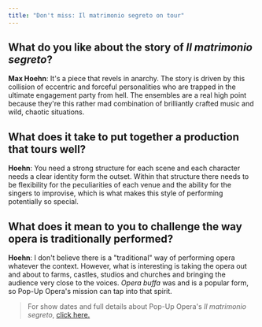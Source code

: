 ```yaml
---
title: "Don't miss: Il matrimonio segreto on tour"
---
```


## What do you like about the story of *Il matrimonio segreto*?

**Max Hoehn**: It's a piece that revels in anarchy. The story is driven by this collision of eccentric and forceful personalities who are trapped in the ultimate engagement party from hell. The ensembles are a real high point because they're this rather mad combination of brilliantly crafted music and wild, chaotic situations. 

## What does it take to put together a production that tours well?

**Hoehn**: You need a strong structure for each scene and each character needs a clear identity form the outset. Within that structure there needs to be flexibility for the peculiarities of each venue and the ability for the singers to improvise, which is what makes this style of performing potentially so special.

## What does it mean to you to challenge the way opera is traditionally performed?

**Hoehn**: I don't believe there is a "traditional" way of performing opera whatever the context. However, what is interesting is taking the opera out and about to farms, castles, studios and churches and bringing the audience very close to the voices. *Opera buffa* was and is a popular form, so Pop-Up Opera's mission can tap into that spirit.

>For show dates and full details about Pop-Up Opera's *Il matrimonio segreto*, [click here.](http://popupopera.co.uk/whats-on/current/Cimarosas-Il-Matrimonio_Segreto/)
